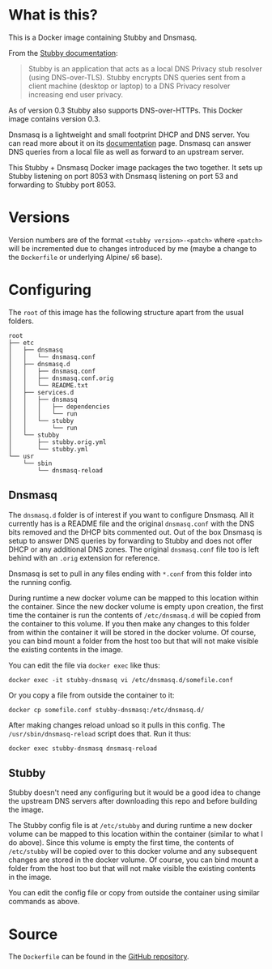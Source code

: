 # What is this?
This is a Docker image containing Stubby and Dnsmasq.

From the [Stubby documentation](https://dnsprivacy.org/wiki/display/DP/DNS+Privacy+Daemon+-+Stubby):
> Stubby is an application that acts as a local DNS Privacy stub resolver (using DNS-over-TLS). Stubby encrypts DNS queries sent from a client machine (desktop or laptop) to a DNS Privacy resolver increasing end user privacy.

As of version 0.3 Stubby also supports DNS-over-HTTPs. This Docker image contains version 0.3.

Dnsmasq is a lightweight and small footprint DHCP and DNS server. You can read more about it on its [documentation](http://www.thekelleys.org.uk/dnsmasq/doc.html) page. Dnsmasq can answer DNS queries from a local file as well as forward to an upstream server. 

This Stubby + Dnsmasq Docker image packages the two together. It sets up Stubby listening on port 8053 with Dnsmasq listening on port 53 and forwarding to Stubby port 8053.

# Versions
Version numbers are of the format `<stubby version>-<patch>` where `<patch>` will be incremented due to changes introduced by me (maybe a change to the `Dockerfile` or underlying Alpine/ s6 base).  

# Configuring
The `root` of this image has the following structure apart from the usual folders. 

```
root
├── etc
│   ├── dnsmasq
│   │   └── dnsmasq.conf
│   ├── dnsmasq.d
│   │   ├── dnsmasq.conf
│   │   ├── dnsmasq.conf.orig
│   │   └── README.txt
│   ├── services.d
│   │   ├── dnsmasq
│   │   │   ├── dependencies
│   │   │   └── run
│   │   └── stubby
│   │       └── run
│   └── stubby
│       ├── stubby.orig.yml
│       └── stubby.yml
└── usr
    └── sbin
        └── dnsmasq-reload
```

## Dnsmasq
The `dnsmasq.d` folder is of interest if you want to configure Dnsmasq. All it currently has is a README file and the original `dnsmasq.conf` with the DNS bits removed and the DHCP bits commented out. Out of the box Dnsmasq is setup to answer DNS queries by forwarding to Stubby and does not offer DHCP or any additional DNS zones. The original `dnsmasq.conf` file too is left behind with an `.orig` extension for reference. 

Dnsmasq is set to pull in any files ending with `*.conf` from this folder into the running config. 

During runtime a new docker volume can be mapped to this location within the container. Since the new docker volume is empty upon creation, the first time the container is run the contents of `/etc/dnsmasq.d` will be copied from the container to this volume. If you then make any changes to this folder from within the container it will be stored in the docker volume. Of course, you can bind mount a folder from the host too but that will not make visible the existing contents in the image.

You can edit the file via `docker exec` like thus:
```
docker exec -it stubby-dnsmasq vi /etc/dnsmasq.d/somefile.conf
```

Or you copy a file from outside the container to it:
```
docker cp somefile.conf stubby-dnsmasq:/etc/dnsmasq.d/
```

After making changes reload unload so it pulls in this config. The `/usr/sbin/dnsmasq-reload` script does that. Run it thus:
```
docker exec stubby-dnsmasq dnsmasq-reload
```

## Stubby
Stubby doesn't need any configuring but it would be a good idea to change the upstream DNS servers after downloading this repo and before building the image. 

The Stubby config file is at `/etc/stubby` and during runtime a new docker volume can be mapped to this location within the container (similar to what I do above). Since this volume is empty the first time, the contents of `/etc/stubby` will be copied over to this docker volume and any subsequent changes are stored in the docker volume. Of course, you can bind mount a folder from the host too but that will not make visible the existing contents in the image.

You can edit the config file or copy from outside the container using similar commands as above. 

# Source
The `Dockerfile` can be found in the [GitHub repository](https://github.com/rakheshster/docker-stubby-dnsmasq). 